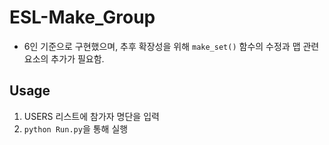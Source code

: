 # ESL-Make_Group

- 6인 기준으로 구현했으며, 추후 확장성을 위해 ``make_set()`` 함수의 수정과 맵 관련 요소의 추가가 필요함.

## Usage

1. USERS 리스트에 참가자 명단을 입력
2. ``python Run.py``을 통해 실행
